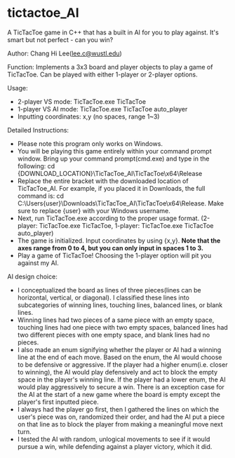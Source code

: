 # tictactoe_AI
 A TicTacToe game in C++ that has a built in AI for you to play against. It's smart but not perfect - can you win?

Author: Chang Hi Lee(lee.c@wustl.edu)

Function: Implements a 3x3 board and player objects to play a game of TicTacToe. Can be played with either 1-player or 2-player options.

Usage:
- 2-player VS mode: TicTacToe.exe TicTacToe
- 1-player VS AI mode: TicTacToe.exe TicTacToe auto_player
- Inputting coordinates: x,y (no spaces, range 1~3)

Detailed Instructions:
- Please note this program only works on Windows. 
- You will be playing this game entirely within your command prompt window. Bring up your command prompt(cmd.exe) and type in the following: cd {DOWNLOAD_LOCATION}\TicTacToe_AI\TicTacToe\x64\Release
- Replace the entire bracket with the downloaded location of TicTacToe_AI. For example, if you placed it in Downloads, the full command is: cd C:\Users\{user}\Downloads\TicTacToe_AI\TicTacToe\x64\Release. Make sure to replace {user} with your Windows username.
- Next, run TicTacToe.exe according to the proper usage format. (2-player: TicTacToe.exe TicTacToe, 1-player: TicTacToe.exe TicTacToe auto_player)
- The game is initialized. Input coordinates by using {x,y}. **Note that the axes range from 0 to 4, but you can only input in spaces 1 to 3.**
- Play a game of TicTacToe! Choosing the 1-player option will pit you against my AI.

AI design choice:
- I conceptualized the board as lines of three pieces(lines can be horizontal, vertical, or diagonal). I classified these lines into subcategories of winning lines, touching lines, balanced lines, or blank lines. 
- Winning lines had two pieces of a same piece with an empty space, touching lines had one piece with two empty spaces, balanced lines had two different pieces with one empty space, and blank lines had no pieces. 
- I also made an enum signifying whether the player or AI had a winning line at the end of each move. Based on the enum, the AI would choose to be defensive or aggressive. If the player had a higher enum(i.e. closer to winning), the AI would play defensively and act to block the empty space in the player's winning line. If the player had a lower enum, the AI would play aggressively to secure a win. There is an exception case for the AI at the start of a new game where the board is empty except the player's first inputted piece. 
- I always had the player go first, then I gathered the lines on which the user's piece was on, randomized their order, and had the AI put a piece on that line as to block the player from making a meaningful move next turn. 
- I tested the AI with random, unlogical movements to see if it would pursue a win, while defending against a player victory, which it did.
